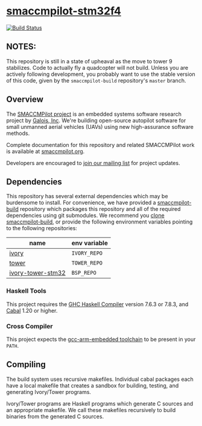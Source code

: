[smaccmpilot-stm32f4](http://github.com/galoisinc/smaccmpilot-stm32f4)
==============================
[![Build Status](https://travis-ci.org/GaloisInc/smaccmpilot-stm32f4.svg?branch=master)](https://travis-ci.org/GaloisInc/smaccmpilot-stm32f4)

## NOTES:

This repository is still in a state of upheaval as the move to tower 9
stabilizes. Code to actually fly a quadcopter will not build.
Unless you are actively following development, you probably want to use the
stable version of this code, given by the `smaccmpilot-build` repository's
`master` branch.

## Overview

The [SMACCMPilot project][smaccmpilot.org] is an embedded systems software
research project by [Galois, Inc][galois]. We're building open-source autopilot
software for small unmanned aerial vehicles (UAVs) using new high-assurance
software methods.

Complete documentation for this repository and related SMACCMPilot work is
available at [smaccmpilot.org][].


Developers are encouraged to [join our mailing list][list] for project
updates.

[galois]: http://galois.com
[smaccmpilot.org]: http://smaccmpilot.org
[list]: http://community.galois.com/mailman/listinfo/smaccmpilot

## Dependencies

This repository has several external dependencies which may be burdensome to
install. For convenience, we have provided a [smaccmpilot-build][] repository
which packages this repository and all of the required dependencies using git
submodules. We recommend you [clone smaccmpilot-build][smaccmpilot-build], or
provide the following environment variables pointing to the following
repositories:

| name | env variable |
|------|--------------|
| [ivory][] | `IVORY_REPO` |
| [tower][] | `TOWER_REPO` |
| [ivory-tower-stm32][] | `BSP_REPO` |

[smaccmpilot-build]: https://github.com/galoisinc/smaccmpilot-build
[ivory]: https://github.com/galoisinc/ivory
[tower]: https://github.com/galoisinc/tower
[ivory-tower-stm32]: https://github.com/galoisinc/ivory-tower-stm32

### Haskell Tools

This project requires the [GHC Haskell Compiler][ghc] version 7.6.3 or
7.8.3, and [Cabal][] 1.20 or higher.

[ghc]: https://www.haskell.org/ghc
[Cabal]: https://www.haskell.org/cabal

### Cross Compiler

This project expects the [gcc-arm-embedded toolchain][1] to be present in your
`PATH`.

[1]:https://launchpad.net/gcc-arm-embedded

## Compiling

The build system uses recursive makefiles. Individual cabal packages each have
a local makefile that creates a sandbox for building, testing, and generating
Ivory/Tower programs.

Ivory/Tower programs are Haskell programs which generate C sources and an
appropriate makefile. We call these makefiles recursively to build binaries from
the generated C sources.


